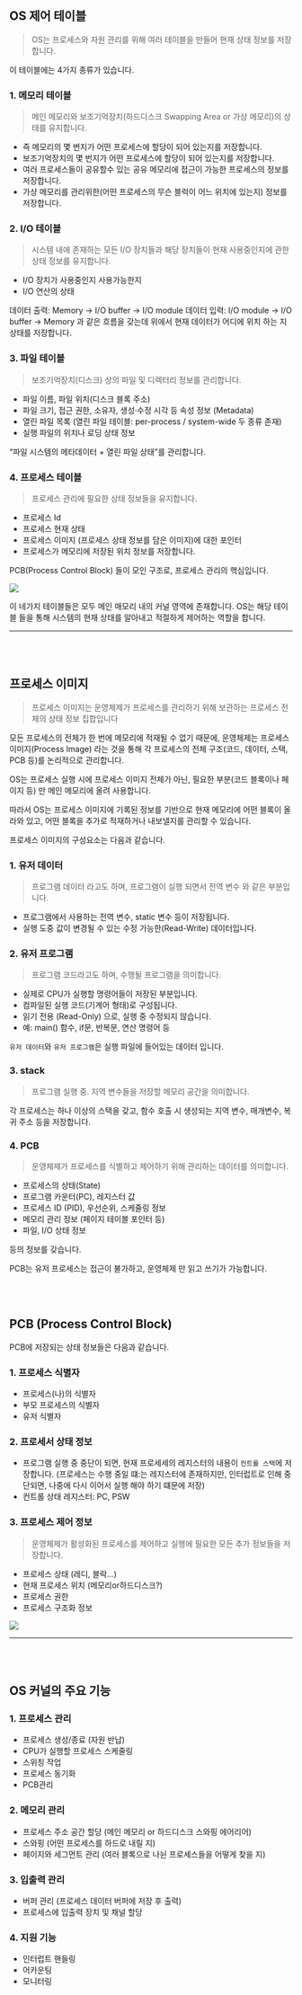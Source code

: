 ## OS 제어 테이블
> OS는 프로세스와 자원 관리를 위해 여러 테이블을 만들어 현재 상태 정보를 저장합니다.

이 테이블에는 4가지 종류가 있습니다.




### 1. 메모리 테이블
> 메인 메모리와 보조기억장치(하드디스크 Swapping Area or 가상 메모리)의 상태를 유지합니다.

- 즉 메모리의 몇 번지가 어떤 프로세스에 할당이 되어 있는지를 저장합니다.
- 보조기억장치의 몇 번지가 어떤 프로세스에 할당이 되어 있는지를 저장합니다.
- 여러 프로세스들이 공유할수 있는 공유 메모리에 접근이 가능한 프로세스의 정보를 저장합니다.
- 가상 메모리를 관리위한(어떤 프로세스의 무슨 블럭이 어느 위치에 있는지) 정보를 저장합니다.



### 2. I/O 테이블
> 시스템 내에 존재하는 모든 I/O 장치들과 해당 장치들이 현재  사용중인지에 관한 상태 정보를 유지합니다.

- I/O 장치가 사용중인지 사용가능한지
- I/O 연산의 상태

데이터 출력: Memory → I/O buffer → I/O module
데이터 입력: I/O module → I/O buffer → Memory
과 같은 흐름을 갖는데 위에서 현재 데이터가 어디에 위치 하는 지 상태를 저장합니다. 

### 3. 파일 테이블
> 보조기억장치(디스크) 상의 파일 및 디렉터리 정보를 관리합니다.

- 파일 이름, 파일 위치(디스크 블록 주소)
- 파일 크기, 접근 권한, 소유자, 생성·수정 시각 등 속성 정보 (Metadata)
- 열린 파일 목록 (열린 파일 테이블: per-process / system-wide 두 종류 존재)
- 실행 파일의 위치나 로딩 상태 정보

“파일 시스템의 메타데이터 + 열린 파일 상태”를 관리합니다.

### 4. 프로세스 테이블
> 프로세스 관리에 필요한 상태 정보들을 유지합니다.

- 프로세스 Id
- 프로세스 현재 상태
- 프로세스 이미지 (프로세스 상태 정보를 담은 이미지)에 대한 포인터
- 프로세스가 메모리에 저장된 위치 정보를 저장합니다.

PCB(Process Control Block) 들이 모인 구조로, 프로세스 관리의 핵심입니다.

![](https://velog.velcdn.com/images/chxghee/post/985064fe-506e-4fb9-b6eb-56694058d244/image.png)

이 네가지 테이블들은 모두 메인 매모리 내의 커널 영역에 존재합니다.
OS는 해당 테이블 들을 통해 시스템의 현재 상태를 알아내고 적절하게 제어하는 역할을 합니다.



---
<br>
<br>

## 프로세스 이미지
> 프로세스 이미지는 운영체제가 프로세스를 관리하기 위해 보관하는 프로세스 전체의 상태 정보 집합입니다

모든 프로세스의 전체가 한 번에 메모리에 적재될 수 없기 때문에, 운영체제는 프로세스 이미지(Process Image) 라는 것을 통해
각 프로세스의 전체 구조(코드, 데이터, 스택, PCB 등)를 논리적으로 관리합니다.

OS는 프로세스 실행 시에 프로세스 이미지 전체가 아닌, 필요한 부분(코드 블록이나 페이지 등) 만 메인 메모리에 올려 사용합니다.

따라서 OS는 프로세스 이미지에 기록된 정보를 기반으로 현재 메모리에 어떤 블록이 올라와 있고,
어떤 블록을 추가로 적재하거나 내보낼지를 관리할 수 있습니다.

프로세스 이미지의 구성요소는 다음과 같습니다.

### 1. 유저 데이터
> 프로그램 데이터 라고도 하며, 프로그램이 실행 되면서 전역 변수 와 같은 부분입니다.

- 프로그램에서 사용하는 전역 변수, static 변수 등이 저장됩니다.
- 실행 도중 값이 변경될 수 있는 수정 가능한(Read-Write) 데이터입니다.

### 2. 유저 프로그램
> 프로그램 코드라고도 하며, 수행될 프로그램을 의미합니다.



- 실제로 CPU가 실행할 명령어들이 저장된 부분입니다.
- 컴파일된 실행 코드(기계어 형태)로 구성됩니다.
- 읽기 전용 (Read-Only) 으로, 실행 중 수정되지 않습니다.
- 예: main() 함수, if문, 반복문, 연산 명령어 등

`유저 데이터`와 `유저 프로그램`은 실행 파일에 들어있는 데이터 입니다.

### 3. stack
> 프로그램 실행 중. 지역 변수들을 저장할 메모리 공간을 의미합니다.

각 프로세스는 하나 이상의 스택을 갖고,
함수 호출 시 생성되는 지역 변수, 매개변수, 복귀 주소 등을 저장합니다.

### 4. PCB
> 운영체제가 프로세스를 식별하고 제어하기 위해 관리하는 데이터를 의미합니다.

- 프로세스의 상태(State)
- 프로그램 카운터(PC), 레지스터 값
- 프로세스 ID (PID), 우선순위, 스케줄링 정보
- 메모리 관리 정보 (페이지 테이블 포인터 등)
- 파일, I/O 상태 정보

등의 정보를 갖습니다.

PCB는 유저 프로세스는 접근이 불가하고, 운영체제 만 읽고 쓰기가 가능합니다.

<br>
<br>

## PCB (Process Control Block)

PCB에 저장되는 상태 정보들은 다음과 같습니다.

### 1. 프로세스 식별자
- 프로세스(나)의 식별자
- 부모 프로세스의 식별자
- 유저 식별자 

### 2. 프로세서 상태 정보
- 프로그램 실행 중 중단이 되면, 현재 프로세세의 레지스터의 내용이 `컨트롤 스택`에 저장합니다. 
(프로세스는 수행 중일 떄:는 레지스터에 존재하지만, 인터럽트로 인해 중단되면, 나중에 다시 이어서 실행 해야 하기 떄문에 저장)
- 컨트롤 상태 레지스터: PC, PSW


### 3. 프로세스 제어 정보
> 운영체제가 활성화된 프로세스를 제어하고 실행에 필요한 모든 추가 정보들을 저장합니다.

- 프로세스 상태 (레디, 블락...)
- 현재 프로세스 위치 (메모리or하드디스크?)
- 프로세스 권한
- 프로세스 구조화 정보


![](https://velog.velcdn.com/images/chxghee/post/e364ec30-32b4-4ff2-b278-4d8f6e27f8f1/image.png)

---

<br>
<br>

## OS 커널의 주요 기능
### 1. 프로세스 관리
- 프로세스 생성/종료 (자원 반납)
- CPU가 실행할 프로세스 스케줄링
- 스위칭 작업 
- 프로세스 동기화 
- PCB관리


### 2. 메모리 관리
- 프로세스 주소 공간 할당 (메인 메모리 or 하드디스크 스와핑 에어리어)
- 스와핑 (어떤 프로세스를 하드로 내릴 지)
- 페이지와 세그먼트 관리 (여러 블록으로 나뉜 프로세스들을 어떻게 찾을 지)


### 3. 입출력 관리
- 버퍼 관리 (프로세스 데이터 버퍼에 저장 후 출력)
- 프로세스에 입출력 장치 및 채널 할당

### 4. 지원 기능
- 인터럽트 핸들링
- 어카운팅
- 모니터링

